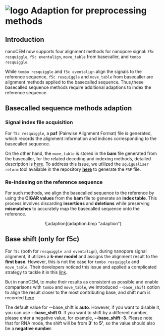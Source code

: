 # ![logo](logo_tiny.png "nanoCEM") Adaption for preprocessing methods

## Introduction
nanoCEM now supports four alignment methods for nanopore signal: `f5c resquiggle`, `f5c eventalign`, `move_table` from basecaller, and `tombo resquiggle`.

While `tombo resquiggle` and `f5c eventalign` align the signals to the reference sequence,
`f5c resquiggle` and `move_table` from basecaller are alignment methods applied to the basecalled sequence.
Thus,these basecalled sequence methods require additional adaptions to index the reference sequence.

## Basecalled sequence methods adaption

### Signal index file acquisition
For `f5c resquiggle`, a **paf** (Pairwise Alignment Format) file is generated, 
which records the alignment information and indices corresponding to the basecalled sequence. 

On the other hand, the `move_table` is stored in the **bam** file generated from the basecaller, 
for the related decoding and indexing methods, detailed description is [here](https://github.com/hiruna72/squigualiser/blob/main/docs/move_table.md).
To address this issue, we utilized the `squigualiser reform` tool available in the repository [**here**](https://github.com/hiruna72/squigualiser/blob/main/docs/reform.md)  to generate the `PAF` file.

### Re-indexing on the reference sequence
For such methods, we align the basecalled sequence to the reference by using the **CIGAR values** from the **bam** file to generate an **index table**. 
This process involves discarding **insertions** and **deletions** while preserving **mismatches** to accurately map the basecalled sequence onto the reference.

<center>![adaption](adaption.bmp "adaption") </center>

## Base shift (only for f5c)

For `f5c` (both for `resquiggle and eventalign`), during nanopore signal alignment, it utilizes a **k-mer model** and assigns the alignment result to the **first base**. However, this is not the case for `tombo resquiggle` and `move_table`.
Their developers noticed this issue and applied a complicated strategy to tackle it in this [link](https://github.com/hiruna72/squigualiser/blob/main/docs/base_shift_and_eventalignment.md).

But in nanoCEM, to make their results as consistent as possible and enable comparisons with `tombo` and `move_table`, 
we introduced `--base_shift` option to align the result closer to the most contributing base, and shift num is recorded [here](https://github.com/hiruna72/squigualiser/blob/main/docs/profiles.md)

The default value for --base_shift is **auto**. However, if you want to disable it, you can use **--base_shift 0**. If you want to shift by a different number, please enter a negative value, for example,
**--base_shift -3**. Please note that for RNA mode, the shift will be from **3'** to **5'**, so the value should also be a **negative number**.
